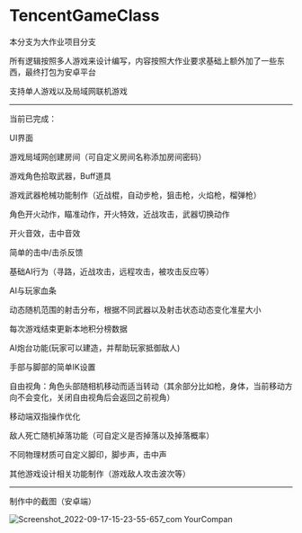 # TencentGameClass

本分支为大作业项目分支

所有逻辑按照多人游戏来设计编写，内容按照大作业要求基础上额外加了一些东西，最终打包为安卓平台

支持单人游戏以及局域网联机游戏

------------

当前已完成：

UI界面

游戏局域网创建房间（可自定义房间名称添加房间密码）

游戏角色拾取武器，Buff道具

游戏武器枪械功能制作（近战棍，自动步枪，狙击枪，火焰枪，榴弹枪）

角色开火动作，瞄准动作，开火特效，近战攻击，武器切换动作

开火音效，击中音效

简单的击中/击杀反馈

基础AI行为（寻路，近战攻击，远程攻击，被攻击反应等）

AI与玩家血条

动态随机范围的射击分布，根据不同武器以及射击状态动态变化准星大小

每次游戏结束更新本地积分榜数据

AI炮台功能(玩家可以建造，并帮助玩家抵御敌人)

手部与脚部的简单IK设置

自由视角：角色头部随相机移动而适当转动（其余部分比如枪，身体，当前移动方向不会变化，关闭自由视角后会返回之前视角）

移动端双指操作优化

敌人死亡随机掉落功能（可自定义是否掉落以及掉落概率）

不同物理材质可自定义脚印，脚步声，击中声

其他游戏设计相关功能制作（游戏敌人攻击波次等）

----------

制作中的截图（安卓端）

![Screenshot_2022-09-17-15-23-55-657_com YourCompan](https://user-images.githubusercontent.com/60800578/190845669-b580b8d5-1c40-4eee-9193-ea91eb86aa5e.jpg)







